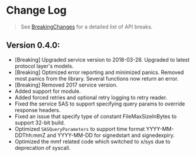 # Change Log

> See [BreakingChanges](BreakingChanges.md) for a detailed list of API breaks.

## Version 0.4.0:
- [Breaking] Upgraded service version to 2018-03-28. Upgraded to latest protocol layer's models.
- [Breaking] Optimized error reporting and minimized panics. Removed most panics from the library. Several functions now return an error.
- [Breaking] Removed 2017 service version.
- Added support for module.
- Added forced retries and optional retry logging to retry reader.
- Fixed the service SAS to support specifying query params to override response headers.
- Fixed an issue that specify type of constant FileMaxSizeInBytes to support 32-bit build.
- Optimized `SASQueryParameters` to support time format YYYY-MM-DDThh:mmZ and YYYY-MM-DD for signedstart and signedexpiry.
- Optimized the mmf related code which switched to x/sys due to deprecation of syscall.